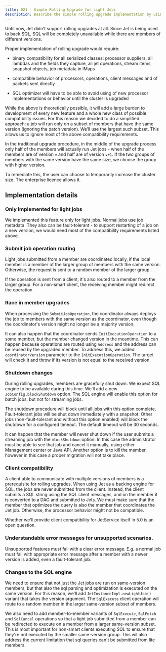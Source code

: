 ```yaml
---
title: 021 - Simple Rolling Upgrade for Light Jobs
description: Describe the simple rolling upgrade implementation by using members with the same version 
---
```


Until now, Jet didn't support rolling upgrades at all. Since Jet is
being used to back SQL, SQL will be completely unavailable while there
are members of different versions.

Proper implementation of rolling upgrade would require:

- binary compatibility for all serialized classes: processor suppliers,
  all lambdas and the fields they capture, all jet operations, stream
  items, snapshot objects, job metadata in IMaps

- compatible behavior of processors, operations, client messages and
  of packets sent directly

- SQL optimizer will have to be able to avoid using of new processor
  implementations or behavior until the cluster is upgraded

While the above is theoretically possible, it will add a large burden to
development of every new feature and a whole new class of possible
compatibility issues. For this reason we decided to do a simplified
approach: a job will run only on a subset of members that have the same
version (ignoring the patch version). We'll use the largest such subset.
This allows us to ignore most of the above compatibility requirements.

In the traditional upgrade procedure, in the middle of the upgrade
process only half of the members will actually run Jet jobs - when half
of the members are of version `v` and half are of version `v+1`. If the
two groups of members with the same version have the same size, we
choose the group with higher version.

To remediate this, the user can choose to temporarily increase the
cluster size. The enterprise licence allows it.

## Implementation details

### Only implemented for light jobs

We implemented this feature only for light jobs. Normal jobs use job
metadata. They also can be fault-tolerant - to support restarting of a
job on a new version, we would need most of the compatibility
requirements listed above.

### Submit job operation routing

Light jobs submitted from a member are coordinated locally, if the local
member is a member of the larger group of members with the same version.
Otherwise, the request is sent to a random member of the larger group.

If the operation is sent from a client, it's also routed to a member
from the larger group. For a non-smart client, the receiving member
might redirect the operation.

### Race in member upgrades

When processing the `SubmitJobOperation`, the coordinator always deploys
the job to members with the same version as the coordinator, even though
the coordinator's version might no longer be a majority version.

It can also happen that the coordinator sends `InitExecutionOperation`
to a some member, but the member changed version in the meantime. This
can happen because operations are routed using `Address` and the address
can be reused by the upgraded member. To address this, we added
`coordinatorVersion` parameter to the `InitExecutionOperation`. The
target will check it and throw if its version is not equal to the
received version.

### Shutdown changes

During rolling upgrades, members are gracefully shut down. We expect SQL
engine to be available during this time. We'll add a new
`JobConfig.blockShutdown` option. The SQL engine will enable this option
for batch jobs, but not for streaming jobs.

The shutdown procedure will block until all jobs with this option
complete. Fault-tolerant jobs will be shut down immediately with a
snapshot. Other jobs (non-fault-tolerant and without this option
enabled) will block the shutdown for a configured timeout. The default
timeout will be 30 seconds.

It can happen that the member will never shut down if the user submits a
streaming job with the `blockShutdown` option. In this case the
administrator must be able to see that job and cancel it manually, using
either Management center or Java API. Another option is to kill the
member, however in this case a proper migration will not take place.

### Client compatibility

A client able to communicate with multiple versions of members is a
prerequisite for rolling upgrades. When using Jet as a backing engine
for SQL, the jobs are never submitted from the client. Instead, the
client submits a SQL string using the SQL client messages, and on the
member it is converted to a DAG and submitted to Jets. We must make sure
that the member that optimizes the query is also the member that
coordinates the Jet job. Otherwise, the processor behavior might not be
compatible.

Whether we'll provide client compatibility for JetService itself in 5.0
is an open question.

### Understandable error messages for unsupported scenarios.

Unsupported features must fail with a clear error message. E.g. a normal
job must fail with appropriate error message after a member with a newer
version is added, even a fault-tolerant job.

### Changes to the SQL engine

We need to ensure that not just the Jet jobs are run on same-version
members, but that also the sql parsing and optimization is executed on
the same version. For this reason, we'll add
`JetInstanceImpl.newLightJob()` variant that takes the version argument.
The `SqlExecute` client operation will route to a random member in the
larger same-version subset of members.

We also need to add member-to-member variants of `SqlExecute`,
`SqlFetch` and `SqlCancel` operations so that a light job submitted from
a member can be redirected to execute on a member from a larger
same-version subset. This is most important for non-smart clients
executing SQL to ensure that they're not executed by the smaller
same-version group. This wil also address the current limitation that
sql queries can't be submitted from lite members.
